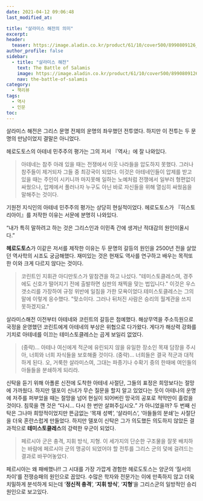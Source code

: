 ```yaml
---
date: 2021-04-12 09:06:48
last_modified_at: 

title: "살라미스 해전의 의미"
excerpt:
header:
  teaser: https://image.aladin.co.kr/product/61/10/cover500/8990809126_2.jpg
author_profile: false
sidebar:
  - title: "살라미스 해전"
    text: The Battle of Salamis
    image: https://image.aladin.co.kr/product/61/10/cover500/8990809126_2.jpg
    nav: the-battle-of-salamis
category:
  - 책리뷰
tags:
  - 역사
  - 인문
toc:
---
```

살라미스 해전은 그리스 문명 전체의 운명의 좌우했던 전투였다. 하지만 이 전투는 두 문명의 만남이었지 결말은 아니었다. 

헤로도토스의 아테네 민주주의 평가는 그의 저서 『역사』에 잘 나와있다.

>아테네는 참주 아래 있을 때는 전쟁에서 이웃 나라들을 압도하지 못했다. 그러나 참주들이 제거되자 그들 중 최강국이 되었다. 이것은 아테네인들이 압제를 받고 있을 때는 주인이 시키니까 마지못해 일하는 노예처럼 전쟁에서 일부러 형편없이 싸웠으나, 압제에서 풀러나자 누구도 아닌 바로 자신들을 위해 열심히 싸웠음을 말해주는 것이다.

기원전 지식인의 아테네 민주주의 평가는 상당히 현실적이었다. 헤로도토스가 『히스토리아이』를 저작한 이유는 서문에 분명히 나와있다. 

“내가 특히 말하려고 하는 것은 그리스인과 이민족 간에 생겨난 적대감의 원인이올시다.”

**헤로도토스**가 이같은 저서를 제작한 이유는 두 문명의 갈등의 원인을 2500년 전을 살았던 역사학의 시조도 궁금해했다. 재미있는 것은 현재도 역사를 연구하고 배우는 목적또한 이와 크게 다르지 않다는 것이다. 

>코린트인 지휘관 아디만토스가 말참견을 하고 나섰다. "테미스토클레스여, 경주에도 신호가 떨어지기 전에 출발하면 심판의 채찍을 맞는 법입니다." 이것은 우스갯소리를 가장하여 규정 위반에 일침을 가한 모욕이었다.테미스토클레스는 그의 말에 이렇게 응수했다. "맞소이다. 그러나 뒤처진 사람은 승리의 월계관을 쓰지 못하겠지요."  

살라미스해전 이전부터 아테네와 코린트의 갈등은 첨예했다. 해상무역을 주소득원으로 국정을 운영했던 코린트에게 아테네의 부상은 위협으로 다가왔다. 게다가 해상력 강화를 기치로 아테네를 이끄는 테미스토클레스는 곱게 보일리 없었다. 

>(중략)... 아테나 여신에게 적군에 유린되지 않을 유일한 장소인 목재 담장을 주시아, 너희와 너희 자식들을 보호해줄 것이다. (중략)... 너희들은 결국 적군과 대적하게 된다. 오, 거룩한 살라미스여, 그대는 파종기나 수확기 중의 한때에 여인들의 아들들을 분쇄하게 되리라. 

신탁을 듣기 위해 아폴론 신전에 도착한 아테네 사절단, 그들의 표정은 희망보다는 절망에 가까웠다. 하지만 델포이 신녀가 무슨 질문을 할지 알고 있었다는 듯이 아테나의 운명에 저주를 퍼부었을 때는 절망을 넘어 현실이 되어버린 망국의 공포로 적막만이 흘렀을 것이다. 침묵을 깬 것은 “다시... 다시 한 번만 살펴주십시오.” 가 아니었을까? 두 번째 신탁은 그나마 희망적이었지만 뜬금없는 ‘목재 성벽’, ‘살라미스’, ‘아들들의 분쇄’는 사절단을 더욱 혼란스럽게 만들었다. 하지만 델포이 신탁은 그가 의도했든 의도하지 않았든 결과적으로 **테미스토클레스**의 강력한 우군이 되었다. 

>페르시아 군은 충격, 지휘 방식, 지형. 이 세가지의 단순한 구조물을 잘못 배치하는 바람에 페르시아 군의 맹공이 되었어야 할 전투를 그리스 군의 덫에 걸려드는 결과로 바꾸어놓았다. 

페르시아는 왜 패배했나!! 그 시대를 가장 가깝게 경험한 헤로도토스는 양군의 ‘질서의 차이’를 전쟁승패의 원인으로 꼽았다. 수많은 학자와 전문가는 이에 만족하지 않고 더욱 치밀하게 분석하게 되는데 ‘**정신적 충격**’, ‘**지휘 방식**’, ‘**지형**’을 그리스군의 일방적인 승리 원인으로 보고있다.


